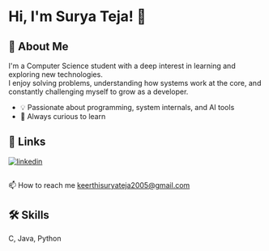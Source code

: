 
# Hi, I'm Surya Teja! 👋

## 🚀 About Me

I'm a Computer Science student with a deep interest in learning and exploring new technologies.  
I enjoy solving problems, understanding how systems work at the core, and constantly challenging myself to grow as a developer.

- 💡 Passionate about programming, system internals, and AI tools  
- 🧠 Always curious to learn

## 🔗 Links


[![linkedin](https://img.shields.io/badge/linkedin-0A66C2?style=for-the-badge&logo=linkedin&logoColor=white)](https://www.linkedin.com/in/suryateja-keerthi/)

## 

📫 How to reach me keerthisuryateja2005@gmail.com


## 🛠 Skills
C, Java, Python
